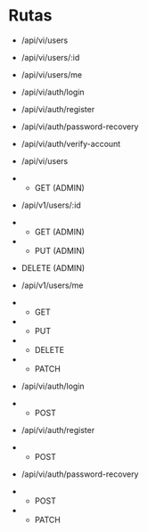 # Rutas

- /api/vi/users
- /api/vi/users/:id
- /api/vi/users/me


- /api/vi/auth/login
- /api/vi/auth/register
- /api/vi/auth/password-recovery
- /api/vi/auth/verify-account

- /api/vi/users
- - GET (ADMIN)

- /api/v1/users/:id
- - GET (ADMIN)
- - PUT (ADMIN)
- DELETE (ADMIN)

- /api/v1/users/me
- - GET 
- - PUT 
- - DELETE
- - PATCH

- /api/vi/auth/login
- - POST

- /api/vi/auth/register
- - POST

- /api/vi/auth/password-recovery
- - POST
- - PATCH







